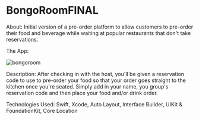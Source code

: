 # BongoRoomFINAL
About: Initial version of a pre-order platform to allow customers to pre-order their food and beverage while waiting at popular restaurants that don't take reservations.

The App:

![bongoroom](https://user-images.githubusercontent.com/31289672/44716156-2d288980-aa7f-11e8-93e9-547285a07296.jpg)

Description: After checking in with the host, you'll be given a reservation code to use to pre-order your food so that your order goes straight to the kitchen once you're seated. Simply add in your name, you group's reservation code and then place your food and/or drink order.

Technologies Used: Swift, Xcode, Auto Layout, Interface Builder, UIKit & FoundationKit, Core Location
